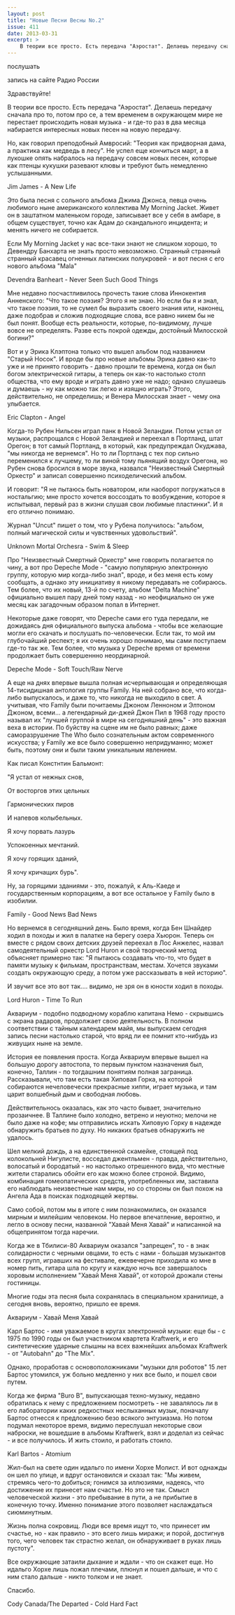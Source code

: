 ```yaml
---
layout: post
title: "Новые Песни Весны No.2"
issue: 411
date: 2013-03-31
excerpt: >
    В теории все просто. Есть передача "Аэростат". Делаешь передачу сначала про то, потом про се, а тем временем в окружающем мире не перестает происходить новая музыка - и где-то раз в два месяца набирается интересных новых песен на новую передачу.
---
```


послушать

запись на сайте Радио России

Здравствуйте!

В теории все просто. Есть передача "Аэростат". Делаешь передачу сначала про то, потом про се, а тем временем в окружающем мире не перестает происходить новая музыка - и где-то раз в два месяца набирается интересных новых песен на новую передачу.

Но, как говорил преподобный Амвросий: "Теория как придворная дама, а практика как медведь в лесу". Не успел еще кончиться март, а в лукошке опять набралось на передачу совсем новых песен, которые как птенцы кукушки разевают клювы и требуют быть немедленно услышанными.

Jim James - A New Life

Это была песня с сольного альбома Джима Джонса, певца очень любимого ныне американского коллектива My Morning Jacket. Живет он в заштатном маленьком городе, записывает все у себя в амбаре, в общем существует, точно как Адам до скандального инцидента; и менять ничего не собирается.

Если My Morning Jacket у нас все-таки знают не слишком хорошо, то Девендру Банхарта не знать просто невозможно. Странный странный странный красавец огненных латинских полукровей - и вот песня с его нового альбома "Mala"

Devendra Banheart - Never Seen Such Good Things

Мне недавно посчастливилось прочесть такие слова Иннокентия Анненского: "Что такое поэзия? Этого я не знаю. Но если бы я и знал, что такое поэзия, то не сумел бы выразить своего знания или, наконец, даже подобрав и сложив подходящие слова, все равно никем бы не был понят. Вообще есть реальности, которые, по-видимому, лучше вовсе не определять. Разве есть покрой одежды, достойный Милосской богини?"

Вот и у Эрика Клэптона только что вышел альбом под названием "Старый Носок". И вроде бы про новые альбомы Эрика давно как-то уже и не принято говорить - давно прошли те времена, когда он был богом электрической гитары, а теперь он как-то настолько столп общества, что ему вроде и играть давно уже не надо; однако слушаешь и думаешь - ну как можно так легко и изящно играть? Этого, действительно, не определишь; и Венера Милосская знает - чему она улыбается.

Eric Clapton - Angel

Когда-то Рубен Нильсен играл панк в Новой Зеландии. Потом устал от музыки, распрощался с Новой Зеландией и переехал в Портланд, штат Орегон; в тот самый Портланд, в который, как предупреждал Окуджава, "мы никогда не вернемся". Но то ли Портланд с тех пор сильно переменился к лучшему, то ли виной тому пьянящий воздух Орегона, но Рубен снова бросился в море звука, назвался "Неизвестный Смертный Оркестр" и записал совершенно психоделический альбом.

И говорит: "Я не пытаюсь быть новатором, или наоборот погружаться в ностальгию; мне просто хочется воссоздать то возбуждение, которое я испытывал, первый раз в жизни слушая свои любимые пластинки". И я его отлично понимаю.

Журнал "Uncut" пишет о том, что у Рубена получилось: "альбом, полный магической силы и чувственных удовольствий".

Unknown Mortal Orchesra - Swim & Sleep

Про "Неизвестный Смертный Оркестр" мне говорить полагается по чину, а вот про Depeche Mode - "самую популярную электронную группу, которую мир когда-либо знал", вроде, и без меня есть кому сообщать, а однако эту инициативу я никому передавать не собираюсь. Тем более, что их новый, 13-й по счету, альбом "Delta Machine" официально вышел пару дней тому назад - но неофициально он уже месяц как загадочным образом попал в Интернет.

Некоторые даже говорят, что Depeche сами его туда передали, не дожидаясь дня официального выпуска альбома - чтобы все желающие могли его скачать и послушать по-человечески. Если так, то мой им глубочайший респект; я их очень хорошо понимаю, мы сами поступаем где-то так же. Тем более, что музыка у Depeche время от времени продолжает быть совершеннно неординарной.

Depeche Mode - Soft Touch/Raw Nerve

А еще на днях впервые вышла полная исчерпывающая и определяющая 14-тисидишная антология группы Family. На ней собрано все, что когда-либо выпускалось, и даже то, что никогда не выходило в свет. А учитывая, что Family были почитаемы Джоном Ленноном и Элтоном Джоном, всеми... а легендарный ди-джей Джон Пил в 1968 году просто называл их "лучшей группой в мире на сегодняшний день" - это важная веха в истории. По буйству на сцене им не было равных; даже саморазрушение The Who было сознательным актом современного искусства; у Family же все было совершенно непридуманно; может быть, поэтому они и были таким уникальным явлением.

Как писал Констнтин Бальмонт:

"Я устал от нежных снов,

От восторгов этих цельных

Гармонических пиров

И напевов колыбельных.

Я хочу порвать лазурь

Успокоенных мечтаний.

Я хочу горящих зданий,

Я хочу кричащих бурь".

Ну, за горящими зданиями - это, пожалуй, к Аль-Каеде и государственным корпорациям, а вот все остальное у Family было в изобилии.

Family - Good News Bad News

Но вернемся в сегодняшний день. Было время, когда Бен Шнайдер ходил в походы и жил в палатке на берегу озера Хьюрон. Теперь он вместе с рядом своих детских друзей переехал в Лос Анжелес, назвал самодеятельный оркестр Lord Huron и свой творческий метод объясняет примерно так: "Я пытаюсь создавать что-то, что будет в памяти музыку к фильмам, пространствам, местам. Хочется звуками создать окружающую среду, а потом уже рассказывать в ней историю".

И звучит все это вот так.... видимо, не зря он в юности ходил в походы.

Lord Huron - Time To Run

Аквариум - подобно подводному кораблю капитана Немо - скрывшись с экрана радаров, продолжает свою деятельность. В полном соответствии с тайным календарем майя, мы выпускаем сегодня запись песни настолько старой, что вряд ли ее помнит кто-нибудь из живущих ныне на земле.

История ее появления проста. Когда Аквариум впервые вышел на большую дорогу автостопа, то первым пунктом назначения был, конечно, Таллин - по тогдашним понятиям полная заграница. Рассказывали, что там есть такая Хиповая Горка, на которой собираются нечеловечески прекрасные хиппи, играет музыка, и там царит волшебный дым и свободная любовь.

Действительнось оказалась, как это часто бывает, значительно прозаичнее. В Таллине было холодно, ветрено и неуютно; мелочи не было даже на кофе; мы отправились искать Хиповую Горку в надежде обнаружить братьев по духу. Но никаких братьев обнаружить не удалось.

Шел мелкий дождь, а на единственной скамейке, стоящей под колокольней Нигулисте, восседал джентльмен - правда, действительно, волосатый и бородатый - но настолько отрешенного вида, что местные жители старались обойти его как можно более строной. Видимо, комбинация гомеопатических средств, употребленных им, заставила его наблюдать неизвестные нам миры, но со стороны он был похож на Ангела Ада в поисках подходящей жертвы.

Само собой, потом мы в итоге с ним познакомились, он оказался мирным и милейшим человеком. Но первое впечатление, вероятно, и легло в основу песни, названной "Хавай Меня Хавай" и написанной на общепринятом тогда наречии.

Когда же в Тбилиси-80 Аквариум оказался "запрещен", то - в знак солидарности с черными овцами, то есть с нами - большая музыкантов всех групп, игравших на фестивале, ежевечерне приходила ко мне в номер пить, гитара шла по кругу и каждую ночь все завершалось хоровым исполнением "Хавай Меня Хавай", от которой дрожали стены гостиницы.

Многие годы эта песня была сохранялась в специальном хранилище, а сегодня вновь, вероятно, пришло ее время.

Аквариум - Хавай Меня Хавай

Карл Бартос - имя уважаемое в кругах электронной музыки: еще бы - с 1975 по 1990 годы он был участником квартета Kraftwerk, и его синтетические ударные слышны на всех важнейших альбомах Kraftwerk - от "Autobahn" до "The Mix".

Однако, проработав с основоположниками "музыки для роботов" 15 лет Бартос утомился, уж больно медленно у них все было, и пошел свои путем.

Когда же фирма "Buro B", выпускающая техно-музыку, недавно обратилась к нему с предложением посмотреть - не завалялось ли в его лаборатории каких редкостных неслыханных музык, поначалу Бартос отнесся к предложению безо всякого энтузиазма. Но потом подумал некоторое время, видимо переслушал некоторые свои наброски, не вошедшие в альбомы Kraftwerk, взял и доделал из сейчас - и все получилось. И жить стоило, и работать стоило.

Karl Bartos - Atomium

Жил-был на свете один идальго по имени Хорхе Молист. И вот однажды он шел по улице, и вдруг остановился и сказал так: "Мы живем, стремясь чего-то добиться; гонимся за иллюзиями, надеясь, что достижение их принесет нам счастье. Но это не так. Смысл человеческой жизни - это пребывание в пути, а не прибытие в конечную точку. Именно понимание этого позволяет наслаждаться сиюминутным.

Жизнь полна сокровищ. Люди все время ищут то, что принесет им счастье, но - как правило - это всего лишь миражи; и порой, достигнув того, чего человек так страстно желал, он обнаруживает в руках лишь пустоту".

Все окружающие затаили дыхание и ждали - что он скажет еще. Но идальго Хорхе лишь пожал плечами, плюнул и пошел дальше, и что с ним стало дальше - никто толком и не знает.

Спасибо.

Cody Canada/The Departed - Cold Hard Fact
